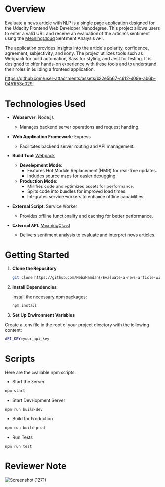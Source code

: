 # Overview
Evaluate a news article with NLP is a single page application designed for the Udacity Frontend Web Developer Nanodegree.
This project allows users to enter a valid URL and receive an evaluation of the article's sentiment using the [MeaningCloud](https://www.meaningcloud.com/) Sentiment Analysis API.

The application provides insights into the article's polarity, confidence, agreement, subjectivity, and irony.
The project utilizes tools such as Webpack for build automation, Sass for styling, and Jest for testing. It is designed to offer hands-on experience with these tools and to understand their roles in building a frontend application.

https://github.com/user-attachments/assets/b22e5b67-c612-409e-ab6b-0451f53e029f


# Technologies Used

- **Webserver**: Node.js
  - Manages backend server operations and request handling.

- **Web Application Framework**: Express
  - Facilitates backend server routing and API management.

- **Build Tool**: [Webpack](https://webpack.js.org/)
  - **Development Mode**:
    - Features Hot Module Replacement (HMR) for real-time updates.
    - Includes source maps for easier debugging.
  - **Production Mode**:
    - Minifies code and optimizes assets for performance.
    - Splits code into bundles for improved load times.
    - Integrates service workers to enhance offline capabilities.

- **External Script**: Service Worker
  - Provides offline functionality and caching for better performance.

- **External API**: [MeaningCloud](https://www.meaningcloud.com/)
  - Delivers sentiment analysis to evaluate and interpret news articles.

# Getting Started

1. **Clone the Repository**

   ```bash
   git clone https://github.com/HebaHamdan2/Evaluate-a-news-article-with-NLP.git
   ```
2. **Install Dependencies**
   
   Install the necessary npm packages:
   ```bash
   npm install
   ```
3. **Set Up Environment Variables**

Create a .env file in the root of your project directory with the following content:
```bash
API_KEY=your_api_key
```
# Scripts
Here are the available npm scripts:
 - Start the Server
  ```bash
  npm start
  ```

 - Start Development Server
  ```bash
  npm run build-dev
  ```
 - Build for Production
```bash
npm run build-prod
```
- Run Tests
```bash
npm run test
```
# Reviewer Note
![Screenshot (1271)](https://github.com/user-attachments/assets/97f4719c-0d0e-4235-a72f-528dc0ae30a7)
